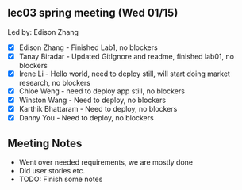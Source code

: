 ## lec03 spring meeting (Wed 01/15)
Led by: Edison Zhang

- [x] Edison Zhang - Finished Lab1, no blockers
- [x] Tanay Biradar - Updated GitIgnore and readme, finished lab01, no blockers
- [x] Irene Li - Hello world, need to deploy still, will start doing market research, no blockers
- [x] Chloe Weng - need to deploy app still, no blockers
- [x] Winston Wang - Need to deploy, no blockers
- [x] Karthik Bhattaram - Need to deploy, no blockers
- [x] Danny You - Need to deploy, no blockers

## Meeting Notes

- Went over needed requirements, we are mostly done
- Did user stories etc.
- TODO: Finish some notes
